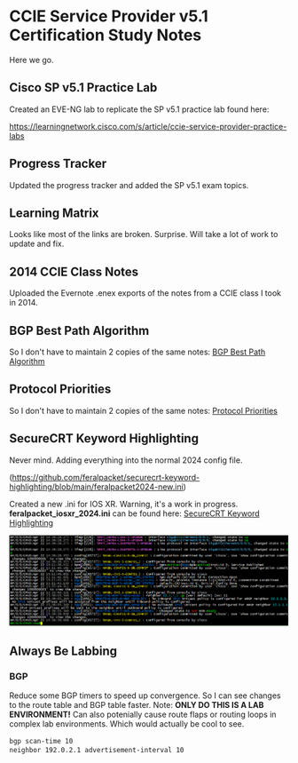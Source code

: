 # CCIE Service Provider v5.1 Certification Study Notes

Here we go.

## Cisco SP v5.1 Practice Lab
Created an EVE-NG lab to replicate the SP v5.1 practice lab found here:

https://learningnetwork.cisco.com/s/article/ccie-service-provider-practice-labs

## Progress Tracker
Updated the progress tracker and added the SP v5.1 exam topics.

## Learning Matrix
Looks like most of the links are broken.  Surprise.  Will take a lot of work to update and fix.

## 2014 CCIE Class Notes
Uploaded the Evernote .enex exports of the notes from a CCIE class I took in 2014.

## BGP Best Path Algorithm
So I don't have to maintain 2 copies of the same notes:  [BGP Best Path Algorithm](https://github.com/feralpacket/network_commands/blob/main/bgp_best_path_algorithm)

## Protocol Priorities
So I don't have to maintain 2 copies of the same notes:  [Protocol Priorities](https://github.com/feralpacket/network_commands/blob/main/protocol_priorites)

## SecureCRT Keyword Highlighting
Never mind.  Adding everything into the normal 2024 config file.

(https://github.com/feralpacket/securecrt-keyword-highlighting/blob/main/feralpacket2024-new.ini)

Created a new .ini for IOS XR.  Warning, it's a work in progress.  **feralpacket_iosxr_2024.ini** can be found here:  [SecureCRT Keyword Highlighting](https://github.com/feralpacket/securecrt-keyword-highlighting/)

![feralpacket_iosxr_2024.ini](securecrt_feralpacket_iosxr.png)

## Always Be Labbing

### BGP
Reduce some BGP timers to speed up convergence.  So I can see changes to the route table and BGP table faster.  Note:  **ONLY DO THIS IS A LAB ENVIRONMENT!**  Can also potenially cause route flaps or routing loops in complex lab environments.  Which would actually be cool to see.
```
bgp scan-time 10
neighbor 192.0.2.1 advertisement-interval 10
```
